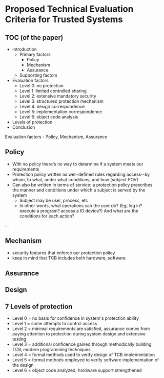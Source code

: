 # Proposed Technical Evaluation Criteria for Trusted Systems

## TOC (of the paper)

- Introduction
  - Primary factors
    - Policy
    - Mechanism
    - Assurance
  - Supporting factors
- Evaluation factors
  - Level 0: no protection
  - Level 1: limited controlled sharing
  - Level 2: extensive mandatory security
  - Level 3: structured protection mechanism
  - Level 4: design correspondence
  - Level 5: implementation correspondence
  - Level 6: object code analysis
- Levels of protection
- Conclusion

Evaluation factors - Policy, Mechanism, Assurance

## Policy

- With no policy there's no way to determine if a system meets our requirements
- Protection policy written as well-defined rules regarding access--by whom, to what, under what conditions, and how (subject POV)
- Can also be written in terms of service: a protection policy prescribes the manner and conditions under which a subject is served by the system
  - Subject may be user, process, etc
  - In other words, what operations can the user do? (Eg, log in? execute a program? access a IO device?) And what are the conditions for each action?

...

## Mechanism

- security features that enforce our protection policy
- keep in mind that TCB includes both hardware, software

## Assurance

## Design

## 7 Levels of protection

- Level 0 = no basis for confidence in system's protection ability
- Level 1 = some attempts to control access
- Level 2 = minimal requirements are satisfied, assurance comes from paying attention to protection during system design and extensive testing
- Level 3 = additional confidence gained through methodically building TCB, modern programming techniques
- Level 4 = formal methods used to verify design of TCB implementation
- Level 5 = formal methods employed to verify software implementation of the design
- Level 6 = object code analyzed, hardware support strengthened
